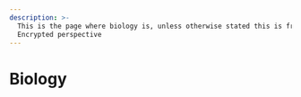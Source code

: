 ```yaml
---
description: >-
  This is the page where biology is, unless otherwise stated this is from the
  Encrypted perspective
---
```


# Biology

